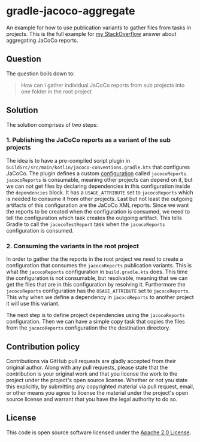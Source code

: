 # gradle-jacoco-aggregate

An example for how to use publication variants to gather files from tasks in projects.
This is the full example for [my StackOverflow](https://stackoverflow.com/a/56714097/5391954) answer about aggregating JaCoCo reports. 

## Question

The question boils down to:

> How can I gather individual JaCoCo reports from sub projects into one folder in the root project

## Solution

The solution comprises of two steps:

### 1. Publishing the JaCoCo reports as a variant of the sub projects

The idea is to have a pre-compiled script plugin in `buildSrc/src/main/kotlin/jacoco-conventions.gradle.kts` that configures JaCoCo.
The plugin defines a custom [configuration](https://docs.gradle.org/current/userguide/managing_dependency_configurations.html) called `jacocoReports`.
`jacocoReports` is consumable, meaning other projects can depend on it, but we can not get files by declaring dependencies in this configuration inside the `dependencies` block.
It has a `USAGE_ATTRIBUTE` set to `jacocoReports` which is needed to consume it from other projects.
Last but not least the outgoing artifacts of this configuration are the JaCoCo XML reports.
Since we want the reports to be created when the configuration is consumed, we need to tell the configuration which task creates the outgoing artifact.
This tells Gradle to call the `jacocoTestReport` task when the `jacocoReports` configuration is consumed.

### 2. Consuming the variants in the root project

In order to gather the the reports in the root project we need to create a configuration that consumes the `jacocoReports` publication variants.
This is what the `jacocoReports` configuration in `build.gradle.kts` does.
This time the configuration is not consumable, but resolvable, meaning that we can get the files that are in this configuration by resolving it.
Furthermore the `jacocoReports` configuration has the `USAGE_ATTRIBUTE` set to `jacocoReports`.
This why when we define a dependency in `jacocoReports` to another project it will use this variant.

The next step is to define project dependencies using the `jacocoReports` configuration.
Then we can have a simple copy task that copies the files from the `jacocoReports` configuration the the destination directory.

## Contribution policy

Contributions via GitHub pull requests are gladly accepted from their original author. Along with any pull requests, please state that the contribution is your original work and that you license the work to the project under the project's open source license. Whether or not you state this explicitly, by submitting any copyrighted material via pull request, email, or other means you agree to license the material under the project's open source license and warrant that you have the legal authority to do so.

## License

This code is open source software licensed under the [Apache 2.0 License](https://www.apache.org/licenses/LICENSE-2.0.html).
